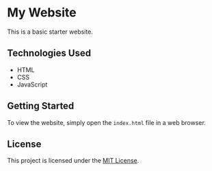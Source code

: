 # My Website

This is a basic starter website.

## Technologies Used

- HTML
- CSS
- JavaScript

## Getting Started

To view the website, simply open the `index.html` file in a web browser.

## License

This project is licensed under the [MIT License](LICENSE).
